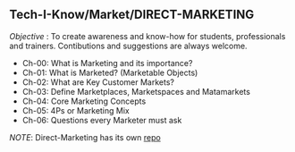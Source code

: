 ## Tech-I-Know/Market/**DIRECT-MARKETING**

_Objective_ : To create awareness and know-how for students, professionals and trainers. Contibutions and suggestions are always welcome.

<ul>
    <li>Ch-00: What is Marketing and its importance?</li>
    <li>Ch-01: What is Marketed? (Marketable Objects)</li>
    <li>Ch-02: What are Key Customer Markets?</li>
    <li>Ch-03: Define Marketplaces, Marketspaces and Matamarkets</li>
    <li>Ch-04: Core Marketing Concepts</li>
    <li>Ch-05: 4Ps or Marketing Mix</li>
    <li>Ch-06: Questions every Marketer must ask</li>
</ul>


_NOTE_: Direct-Marketing has its own [repo](https://github.com/vvgonline/Direct-Marketing)